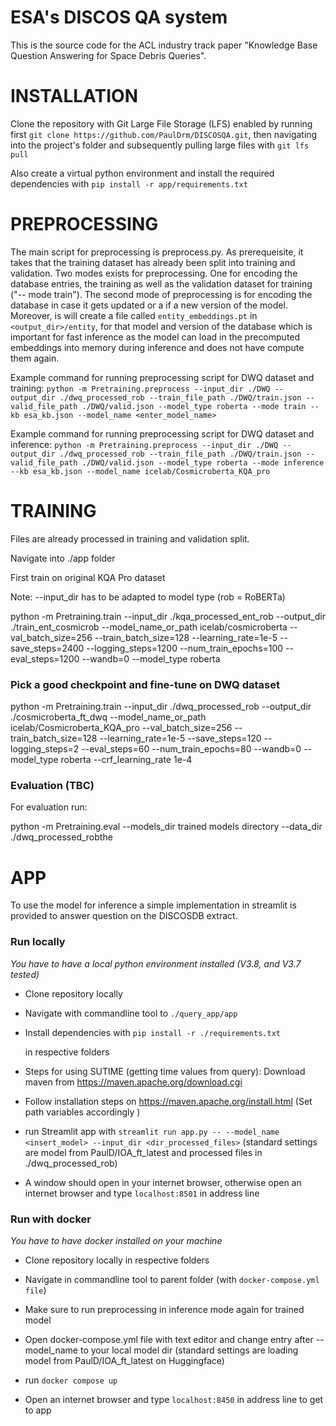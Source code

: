 # ESA's DISCOS QA system

This is the source code for the ACL industry track paper "Knowledge Base Question Answering for Space Debris Queries".

# INSTALLATION

Clone the repository with Git Large File Storage (LFS) enabled by running first `git clone https://github.com/PaulDrm/DISCOSQA.git`, then navigating into the project's folder and subsequently pulling large files with `git lfs pull`

Also create a virtual python environment and install the required dependencies with `pip install -r app/requirements.txt` 

# PREPROCESSING

The main script for preprocessing is preprocess.py. As prerequeisite, it takes that the training dataset has already been split into training and validation. 
Two modes exists for preprocessing. One for encoding the database entries, the training as well as the validation dataset for training ("-- mode train"). The second mode of preprocessing is for encoding the database in case it gets updated or a if a new version of the model. Moreover, is will create a file called `entity_embeddings.pt` in `<output_dir>/entity`, for that model and version of the database which is important for fast inference as the model can load in the precomputed embeddings into memory during inference and does not have compute them again. 


Example command for running preprocessing script for DWQ dataset and training:
`python -m Pretraining.preprocess --input_dir ./DWQ --output_dir ./dwq_processed_rob --train_file_path ./DWQ/train.json --valid_file_path ./DWQ/valid.json --model_type roberta --mode train --kb esa_kb.json --model_name <enter_model_name>`

Example command for running preprocessing script for DWQ dataset and inference:
`python -m Pretraining.preprocess --input_dir ./DWQ --output_dir ./dwq_processed_rob --train_file_path ./DWQ/train.json --valid_file_path ./DWQ/valid.json --model_type roberta --mode inference --kb esa_kb.json --model_name icelab/Cosmicroberta_KQA_pro`

# TRAINING
Files are already processed in training and validation split. 

Navigate into ./app folder

First train on original KQA Pro dataset

Note: --input_dir has to be adapted to model type (rob = RoBERTa) 

python -m Pretraining.train --input_dir ./kqa_processed_ent_rob --output_dir ./train_ent_cosmicrob --model_name_or_path icelab/cosmicroberta --val_batch_size=256 --train_batch_size=128 --learning_rate=1e-5 --save_steps=2400 --logging_steps=1200 --num_train_epochs=100 --eval_steps=1200 --wandb=0 --model_type roberta

### Pick a good checkpoint and fine-tune on DWQ dataset

python -m Pretraining.train --input_dir ./dwq_processed_rob --output_dir ./cosmicroberta_ft_dwq  --model_name_or_path icelab/Cosmicroberta_KQA_pro  --val_batch_size=256 --train_batch_size=128 --learning_rate=1e-5 --save_steps=120 --logging_steps=2 --eval_steps=60 --num_train_epochs=80 --wandb=0 --model_type roberta --crf_learning_rate 1e-4
  
### Evaluation (TBC)
For evaluation run: 

python -m Pretraining.eval --models_dir trained models directory --data_dir  ./dwq_processed_robthe 

# APP
To use the model for inference a simple implementation in streamlit is provided to answer question on the DISCOSDB extract. 

### Run locally 
*You have to have a local python environment installed (V3.8, and V3.7 tested)*

- Clone repository locally 
- Navigate with commandline tool to `./query_app/app`
- Install dependencies with `pip install -r ./requirements.txt`
  
    in respective folders  
- Steps for using SUTIME (getting time values from query): Download maven from https://maven.apache.org/download.cgi
- Follow installation steps on https://maven.apache.org/install.html (Set path variables accordingly )
- run Streamlit app with `streamlit run app.py -- --model_name <insert_model> --input_dir <dir_processed_files>` (standard settings are model from PaulD/IOA_ft_latest and processed files in ./dwq_processed_rob)
- A window should open in your internet browser, otherwise open an internet browser and type `localhost:8501` in address line

### Run with docker 
*You have to have docker installed on your machine*

- Clone repository locally
    in respective folders 

- Navigate in commandline tool to parent folder (with `docker-compose.yml file`)
- Make sure to run preprocessing in inference mode again for trained model 
- Open docker-compose.yml file with text editor and change entry after --model_name to your local model dir (standard settings are loading model from PaulD/IOA_ft_latest on Huggingface)
- run `docker compose up`
- Open an internet browser and type `localhost:8450` in address line to get to app



